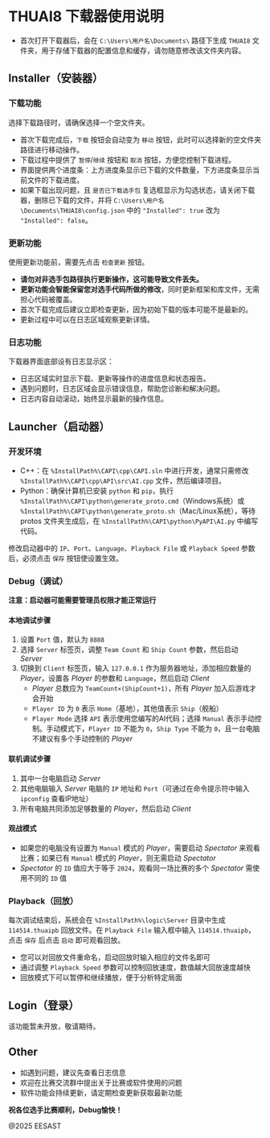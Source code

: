 # THUAI8 下载器使用说明

- 首次打开下载器后，会在 `C:\Users\用户名\Documents\` 路径下生成 `THUAI8` 文件夹，用于存储下载器的配置信息和缓存，请勿随意修改该文件夹内容。

## Installer（安装器）

### 下载功能

选择下载路径时，请确保选择一个空文件夹。

- 首次下载完成后，`下载` 按钮会自动变为 `移动` 按钮，此时可以选择新的空文件夹路径进行移动操作。
- 下载过程中提供了 `暂停`/`继续` 按钮和 `取消` 按钮，方便您控制下载进程。
- 界面提供两个进度条：上方进度条显示已下载的文件数量，下方进度条显示当前文件的下载进度。
- 如果下载出现问题，且 `是否已下载选手包` 复选框显示为勾选状态，请关闭下载器，删除已下载的文件，并将 `C:\Users\用户名\Documents\THUAI8\config.json` 中的 `"Installed": true` 改为 `"Installed": false`。

### 更新功能

使用更新功能前，需要先点击 `检查更新` 按钮。

- **请勿对非选手包路径执行更新操作，这可能导致文件丢失。**
- **更新功能会智能保留您对选手代码所做的修改**，同时更新框架和库文件，无需担心代码被覆盖。
- 首次下载完成后建议立即检查更新，因为初始下载的版本可能不是最新的。
- 更新过程中可以在日志区域观察更新详情。

### 日志功能

下载器界面底部设有日志显示区：

- 日志区域实时显示下载、更新等操作的进度信息和状态报告。
- 遇到问题时，日志区域会显示错误信息，帮助您诊断和解决问题。
- 日志内容自动滚动，始终显示最新的操作信息。

## Launcher（启动器）

### 开发环境

- C++：在 `%InstallPath%\CAPI\cpp\CAPI.sln` 中进行开发，通常只需修改 `%InstallPath%\CAPI\cpp\API\src\AI.cpp` 文件，然后编译项目。
- Python：确保计算机已安装 `python` 和 `pip`，执行 `%InstallPath%\CAPI\python\generate_proto.cmd`（Windows系统）或 `%InstallPath%\CAPI\python\generate_proto.sh`（Mac/Linux系统），等待 protos 文件夹生成后，在 `%InstallPath%\CAPI\python\PyAPI\AI.py` 中编写代码。

修改启动器中的 `IP`、`Port`、`Language`、`Playback File` 或 `Playback Speed` 参数后，必须点击 `保存` 按钮使设置生效。

### Debug（调试）

**注意：启动器可能需要管理员权限才能正常运行**

#### 本地调试步骤

1. 设置 `Port` 值，默认为 `8888`
2. 选择 `Server` 标签页，调整 `Team Count` 和 `Ship Count` 参数，然后启动 *Server*
3. 切换到 `Client` 标签页，输入 `127.0.0.1` 作为服务器地址，添加相应数量的 *Player*，设置各 *Player* 的参数和 `Language`，然后启动 *Client*
   - *Player* 总数应为 `TeamCount×(ShipCount+1)`，所有 *Player* 加入后游戏才会开始
   - `Player ID` 为 `0` 表示 `Home`（基地），其他值表示 `Ship`（舰船）
   - `Player Mode` 选择 `API` 表示使用您编写的AI代码；选择 `Manual` 表示手动控制。手动模式下，`Player ID` 不能为 `0`，`Ship Type` 不能为 `0`，且一台电脑不建议有多个手动控制的 *Player*

#### 联机调试步骤

1. 其中一台电脑启动 *Server*
2. 其他电脑输入 *Server* 电脑的 `IP` 地址和 `Port`（可通过在命令提示符中输入 `ipconfig` 查看IP地址）
3. 所有电脑共同添加足够数量的 *Player*，然后启动 *Client*

#### 观战模式

- 如果您的电脑没有设置为 `Manual` 模式的 *Player*，需要启动 *Spectator* 来观看比赛；如果已有 `Manual` 模式的 *Player*，则无需启动 *Spectator*
- *Spectator* 的 `ID` 值应大于等于 `2024`，观看同一场比赛的多个 *Spectator* 需使用不同的 `ID` 值

### Playback（回放）

每次调试结束后，系统会在 `%InstallPath%\logic\Server` 目录中生成 `114514.thuaipb` 回放文件。在 `Playback File` 输入框中输入 `114514.thuaipb`，点击 `保存` 后点击 `启动` 即可观看回放。

- 您可以对回放文件重命名，启动回放时输入相应的文件名即可
- 通过调整 `Playback Speed` 参数可以控制回放速度，数值越大回放速度越快
- 回放模式下可以暂停和继续播放，便于分析特定局面

## Login（登录）

该功能暂未开放，敬请期待。

## Other

- 如遇到问题，建议先查看日志信息
- 欢迎在比赛交流群中提出关于比赛或软件使用的问题
- 软件功能会持续更新，请定期检查更新获取最新功能

**祝各位选手比赛顺利，Debug愉快！**

@2025 EESAST
